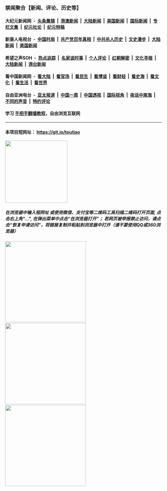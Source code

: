 ### 禁闻聚合【新闻、评论、历史等】

#### 大纪元新闻网 &nbsp;-&nbsp; [头条集锦](indexes/E头条集锦.md?t=02270202) &nbsp;|&nbsp; [港澳新闻](indexes/E港澳新闻.md?t=02270202)  &nbsp;|&nbsp; [大陆新闻](indexes/E大陆新闻.md?t=02270202) &nbsp;|&nbsp; [美国新闻](indexes/E美国新闻.md?t=02270202) &nbsp;|&nbsp; [国际新闻](indexes/E国际新闻.md?t=02270202) &nbsp;|&nbsp; [专栏文集](indexes/E专栏文集.md?t=02270202) &nbsp;|&nbsp; [纪元社论](indexes/E纪元社论.md?t=02270202) &nbsp;|&nbsp; [纪元特稿](indexes/E纪元特稿.md?t=02270202) 

#### 新唐人电视台 &nbsp;-&nbsp; [中国时局](indexes/N中国时局.md?t=02270202) &nbsp;|&nbsp; [共产党百年真相](indexes/N共产党百年真相.md?t=02270202) &nbsp;|&nbsp; [中共杀人历史](indexes/N中共杀人历史.md?t=02270202) &nbsp;|&nbsp; [文史漫步](indexes/N文史漫步.md?t=02270202) &nbsp;|&nbsp; [大陆新闻](indexes/N大陆新闻.md?t=02270202) &nbsp;|&nbsp; [美国新闻](indexes/N美国新闻.md?t=02270202)

#### 希望之声SOH &nbsp;-&nbsp; [热点追踪](indexes/H热点追踪.md?t=02270202) &nbsp;|&nbsp; [名家谈时事](indexes/H名家谈时事.md?t=02270202) &nbsp;|&nbsp; [个人评论](indexes/H个人评论.md?t=02270202)  &nbsp;|&nbsp; [红朝解密](indexes/H红朝解密.md?t=02270202) &nbsp;|&nbsp; [文化寻根](indexes/H文化寻根.md?t=02270202) &nbsp;|&nbsp; [大陆新闻](indexes/H大陆新闻.md?t=02270202) &nbsp;|&nbsp; [港台新闻](indexes/H港台新闻.md?t=02270202)

#### 看中国新闻网 &nbsp;-&nbsp; [看大陆](indexes/S看大陆.md?t=02270202) &nbsp;|&nbsp; [看官场](indexes/S看官场.md?t=02270202) &nbsp;|&nbsp; [看民生](indexes/S看民生.md?t=02270202)  &nbsp;|&nbsp; [看博谈](indexes/S看博谈.md?t=02270202) &nbsp;|&nbsp; [看财经](indexes/S看财经.md?t=02270202) &nbsp;|&nbsp; [看史海](indexes/S看史海.md?t=02270202) &nbsp;|&nbsp; [看文化](indexes/S看文化.md?t=02270202) &nbsp;|&nbsp; [看生活](indexes/S看生活.md?t=02270202) &nbsp;|&nbsp; [看世界](indexes/S看世界.md?t=02270202)

#### 自由亚洲电台 &nbsp;-&nbsp; [亚太报道](indexes/R亚太报道.md?t=02270202) &nbsp;|&nbsp; [中国一周](indexes/R中国一周.md?t=02270202) &nbsp;|&nbsp; [中国透视](indexes/R中国透视.md?t=02270202)  &nbsp;|&nbsp; [国际视角](indexes/R国际视角.md?t=02270202) &nbsp;|&nbsp; [夜话中南海](indexes/R夜话中南海.md?t=02270202) &nbsp;|&nbsp; [不同的声音](indexes/R不同的声音.md?t=02270202) &nbsp;|&nbsp; [特约评论](indexes/R特约评论.md?t=02270202)

#### 学习 [手把手翻墙教程](https://github.com/gfw-breaker/guides/wiki)，自由浏览互联网

----

#### 本项目短网址： https://git.io/toutiao
<img src="https://raw.githubusercontent.com/gfw-breaker/banned-news/master/scripts/img/qr.png" width="200px"/>  

##### 在浏览器中输入短网址 或使用微信、支付宝等二维码工具扫描二维码打开页面, 点击右上角"...", 在弹出菜单中点击“在浏览器打开”； 若网页被举报禁止访问，请点击“恢复申请访问”，将链接复制并粘贴到浏览器中打开（请不要使用QQ或360浏览器）

<img src="https://raw.githubusercontent.com/gfw-breaker/banned-news/master/scripts/img/1.png" width="260px"/> &nbsp; <img src="https://raw.githubusercontent.com/gfw-breaker/banned-news/master/scripts/img/2.png" width="260px"/> &nbsp; <img src="https://raw.githubusercontent.com/gfw-breaker/banned-news/master/scripts/img/3.png" width="260px"/>
